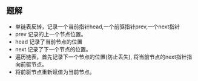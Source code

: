 ## 题解
* 单链表反转，记录一个当前指针head,一个前驱指针prev,一个next指针
* prev 记录的上一个节点位置。
* head 记录了当前节点的位置
* next 记录了下一个节点的位置。
* 遍历链表，首先记录下一个节点的位置(防止丢失), 将当前节点的next指针指向前驱节点。
* 将前驱节点重新赋值为当前节点。
